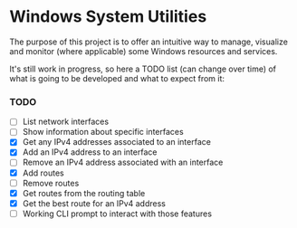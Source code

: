 # Windows System Utilities

The purpose of this project is to offer an intuitive way to manage, visualize and monitor (where applicable) some Windows resources and services.

It's still work in progress, so here a TODO list (can change over time) of what is going to be developed and what to expect from it:

### TODO

- [ ] List network interfaces
- [ ] Show information about specific interfaces
- [x] Get any IPv4 addresses associated to an interface
- [x] Add an IPv4 address to an interface
- [ ] Remove an IPv4 address associated with an interface
- [x] Add routes
- [ ] Remove routes
- [x] Get routes from the routing table
- [x] Get the best route for an IPv4 address
- [ ] Working CLI prompt to interact with those features